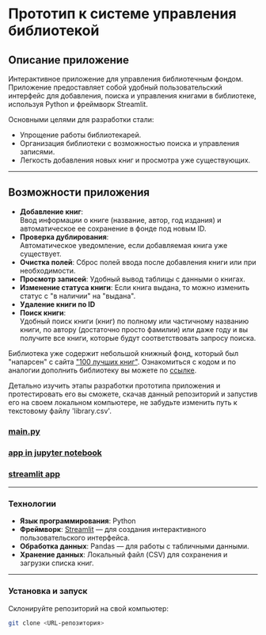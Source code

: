 # Прототип к системе управления библиотекой

## Описание приложение
Интерактивное приложение для управления библиотечным фондом. Приложение предоставляет собой удобный пользовательский интерфейс для добавления, поиска и управления книгами в библиотеке, используя Python и фреймворк Streamlit.

Основными целями для разработки стали:
- Упрощение работы библиотекарей.
- Организация библиотеки с возможностью поиска и управления записями.
- Легкость добавления новых книг и просмотра уже существующих.

---

## Возможности приложения
- **Добавление книг**:\
Ввод информации о книге (название, автор, год издания) и автоматическое ее сохранение в фонде под новым ID.
- **Проверка дублирования**:\
Автоматическое уведомление, если добавляемая книга уже существует.
- **Очистка полей**: Сброс полей ввода после добавления книги или при необходимости.
- **Просмотр записей**: Удобный вывод таблицы с данными о книгах.
- **Изменение статуса книги**: Если книга выдана, то можно изменить статус с "в наличии" на "выдана".
- **Удаление книги по ID**
- **Поиск книги**:\
Удобный поиск книги (книг) по полному или частичному  названию книги, по автору (достаточно просто фамилии) или даже году и вы получите все книги, которые будут соответствовать запросу поиска.

Библиотека уже содержит небольшой книжный фонд, который был "напарсен" с сайта ["100 лучших книг"](https://www.100bestbooks.ru/). Ознакомиться с кодом и по аналогии дополнить библиотеку вы можете по [ссылке]().

Детально изучить этапы разработки прототипа приложения и протестировать его вы сможете, скачав данный репозиторий и запустив его на своем локальном компьютере, не забудьте изменить путь к текстовому файлу 'library.csv'.


### [main.py]()
### [app in jupyter notebook](https://github.com/YaroslavaVob/Library-managment-system/blob/main/manage%20console.ipynb)
### [streamlit app]()

---

### Технологии

- **Язык программирования**: Python
- **Фреймворк**: [Streamlit](https://streamlit.io/) — для создания интерактивного пользовательского интерфейса.
- **Обработка данных**: Pandas — для работы с табличными данными.
- **Хранение данных**: Локальный файл (CSV) для сохранения и загрузки списка книг.

---

### Установка и запуск
Склонируйте репозиторий на свой компьютер:
```bash
git clone <URL-репозитория>
